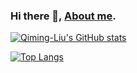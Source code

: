 ### Hi there 👋, [About me](https://qiming-liu.github.io/).

[![Qiming-Liu's GitHub stats](https://github-readme-stats.vercel.app/api?username=Qiming-Liu&bg_color=30,e96443,904e95&title_color=fff&text_color=fff&show_icons=true&icon_color=feda77)](https://qiming-liu.github.io/)

[![Top Langs](https://github-readme-stats.vercel.app/api/top-langs/?username=Qiming-Liu&layout=compact)](https://qiming-liu.github.io/)
